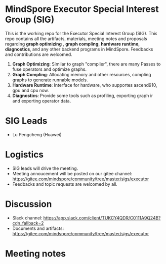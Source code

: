 # MindSpore Executor Special Interest Group (SIG)

This is the working repo for the Executor Special Interest Group (SIG). This repo contains all the artifacts, materials, meeting notes and proposals regarding **graph optimizing** , **graph compling**, **hardware runtime**, **diagnostics**, and any other backend programs in MindSpore. Feedbacks and contributions are welcomed.
1. **Graph Optimizing**: Similar to graph "complier", there are many Passes to fuse operators and optimize graphs.
2. **Graph Compling**: Allocating memory and other resources, compling graphs to generate runnable models.
3. **Hardware Runtime**: Interface for hardware, who supportes ascend910, gpu and cpu now.
4. **Diagnostics**: Provide some tools such as profiling, exporting graph ir and exporting operator data.

# SIG Leads

* Lu Pengcheng (Huawei)

# Logistics

* SIG leads will drive the meeting.
* Meeting annoucement will be posted on our gitee channel: https://gitee.com/mindspore/community/tree/master/sigs/executor
* Feedbacks and topic requests are welcomed by all.

# Discussion

* Slack channel: https://app.slack.com/client/TUKCY4QDR/C0111A9Q24B?cdn_fallback=2
* Documents and artifacts: https://gitee.com/mindspore/community/tree/master/sigs/executor

# Meeting notes

